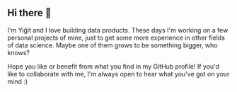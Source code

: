 ## Hi there 👋

I'm Yiğit and I love building data products.
These days I'm working on a few personal projects of mine, just to get some more experience in other fields of data science. 
Maybe one of them grows to be something bigger, who knows?

Hope you like or benefit from what you find in my GitHub profile!
If you'd like to collaborate with me, I'm always open to hear what you've got on your mind :)
